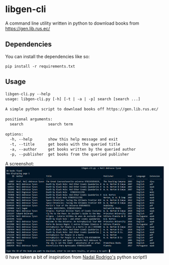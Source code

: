 # libgen-cli

A command line utility written in python to download books from https://gen.lib.rus.ec/

## Dependencies
You can install the dependencies like so:
```
pip install -r requirements.txt
```
## Usage
```
libgen-cli.py --help
usage: libgen-cli.py [-h] [-t | -a | -p] search [search ...]        

A simple python script to download books off https://gen.lib.rus.ec/

positional arguments:
  search           search term

options:
  -h, --help       show this help message and exit
  -t, --title      get books with the queried title
  -a, --author     get books written by the queried author
  -p, --publisher  get books from the queried publisher
```
A screenshot:
![A Screenshot of the interface](https://github.com/Mcube728/libgen-cli/blob/main/interface.png)
(I have taken a bit of inspiration from <a href="https://github.com/NadalVRoMa/PyLibGen">Nadal Rodrigo's</a> python script!)